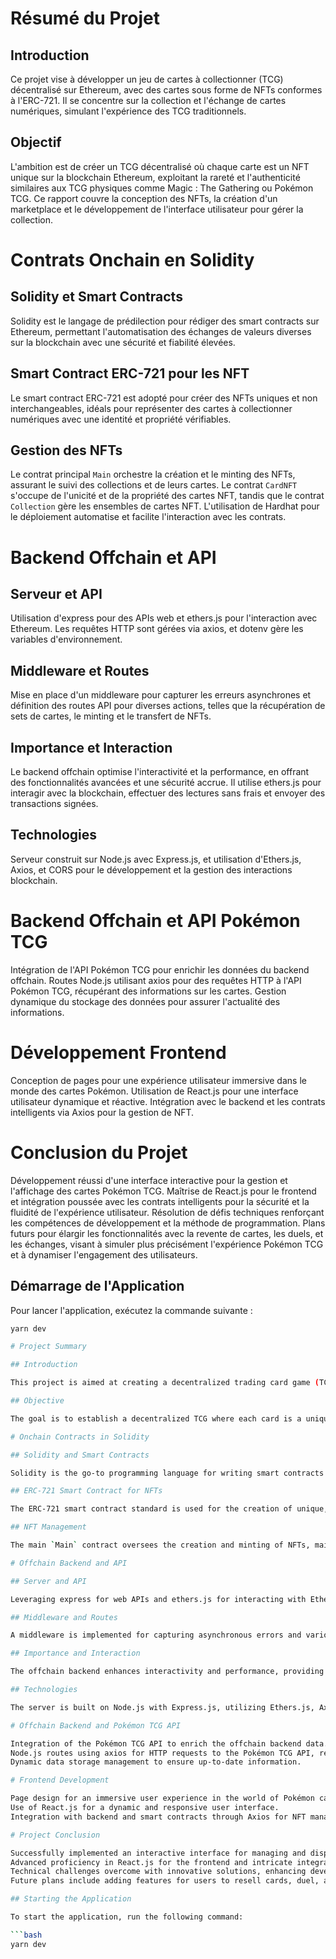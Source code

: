# Résumé du Projet

## Introduction

Ce projet vise à développer un jeu de cartes à collectionner (TCG) décentralisé sur Ethereum, avec des cartes sous forme de NFTs conformes à l'ERC-721. Il se concentre sur la collection et l'échange de cartes numériques, simulant l'expérience des TCG traditionnels.

## Objectif

L'ambition est de créer un TCG décentralisé où chaque carte est un NFT unique sur la blockchain Ethereum, exploitant la rareté et l'authenticité similaires aux TCG physiques comme Magic : The Gathering ou Pokémon TCG. Ce rapport couvre la conception des NFTs, la création d'un marketplace et le développement de l'interface utilisateur pour gérer la collection.
# Contrats Onchain en Solidity

## Solidity et Smart Contracts

Solidity est le langage de prédilection pour rédiger des smart contracts sur Ethereum, permettant l'automatisation des échanges de valeurs diverses sur la blockchain avec une sécurité et fiabilité élevées.

## Smart Contract ERC-721 pour les NFT

Le smart contract ERC-721 est adopté pour créer des NFTs uniques et non interchangeables, idéals pour représenter des cartes à collectionner numériques avec une identité et propriété vérifiables.

## Gestion des NFTs

Le contrat principal `Main` orchestre la création et le minting des NFTs, assurant le suivi des collections et de leurs cartes. Le contrat `CardNFT` s'occupe de l'unicité et de la propriété des cartes NFT, tandis que le contrat `Collection` gère les ensembles de cartes NFT. L'utilisation de Hardhat pour le déploiement automatise et facilite l'interaction avec les contrats.

# Backend Offchain et API

## Serveur et API

Utilisation d'express pour des APIs web et ethers.js pour l'interaction avec Ethereum. Les requêtes HTTP sont gérées via axios, et dotenv gère les variables d'environnement.

## Middleware et Routes

Mise en place d'un middleware pour capturer les erreurs asynchrones et définition des routes API pour diverses actions, telles que la récupération de sets de cartes, le minting et le transfert de NFTs.

## Importance et Interaction

Le backend offchain optimise l'interactivité et la performance, en offrant des fonctionnalités avancées et une sécurité accrue. Il utilise ethers.js pour interagir avec la blockchain, effectuer des lectures sans frais et envoyer des transactions signées.

## Technologies

Serveur construit sur Node.js avec Express.js, et utilisation d'Ethers.js, Axios, et CORS pour le développement et la gestion des interactions blockchain.

# Backend Offchain et API Pokémon TCG

Intégration de l'API Pokémon TCG pour enrichir les données du backend offchain.
Routes Node.js utilisant axios pour des requêtes HTTP à l'API Pokémon TCG, récupérant des informations sur les cartes.
Gestion dynamique du stockage des données pour assurer l'actualité des informations.

# Développement Frontend

Conception de pages pour une expérience utilisateur immersive dans le monde des cartes Pokémon.
Utilisation de React.js pour une interface utilisateur dynamique et réactive.
Intégration avec le backend et les contrats intelligents via Axios pour la gestion de NFT.

# Conclusion du Projet

Développement réussi d'une interface interactive pour la gestion et l'affichage des cartes Pokémon TCG.
Maîtrise de React.js pour le frontend et intégration poussée avec les contrats intelligents pour la sécurité et la fluidité de l'expérience utilisateur.
Résolution de défis techniques renforçant les compétences de développement et la méthode de programmation.
Plans futurs pour élargir les fonctionnalités avec la revente de cartes, les duels, et les échanges, visant à simuler plus précisément l'expérience Pokémon TCG et à dynamiser l'engagement des utilisateurs.

## Démarrage de l'Application

Pour lancer l'application, exécutez la commande suivante :

```bash
yarn dev 

# Project Summary

## Introduction

This project is aimed at creating a decentralized trading card game (TCG) on Ethereum, turning each card into a unique NFT in accordance with ERC-721 standards. The focus is on the collection and trade of digital cards, emulating the experience of classic TCGs.

## Objective

The goal is to establish a decentralized TCG where each card is a unique NFT on the Ethereum blockchain, capturing the rarity and authenticity found in physical TCGs like Magic: The Gathering or Pokémon TCG. This report encompasses the design of NFTs, the implementation of a marketplace, and the development of a user interface to manage the collection.

# Onchain Contracts in Solidity

## Solidity and Smart Contracts

Solidity is the go-to programming language for writing smart contracts on Ethereum, enabling the automation of value exchange with high security and reliability on the blockchain.

## ERC-721 Smart Contract for NFTs

The ERC-721 smart contract standard is used for the creation of unique, non-fungible tokens (NFTs), perfect for the representation of digital trading cards with verifiable identity and ownership.

## NFT Management

The main `Main` contract oversees the creation and minting of NFTs, maintaining the link between collections and their respective cards. The `CardNFT` contract manages the uniqueness and ownership of the NFT cards, while the `Collection` contract handles the NFT card sets. Deployment using Hardhat streamlines the setup and interaction with the contracts.

# Offchain Backend and API

## Server and API

Leveraging express for web APIs and ethers.js for interacting with Ethereum. HTTP requests are managed via axios, and environment variables via dotenv.

## Middleware and Routes

A middleware is implemented for capturing asynchronous errors and various API routes are defined for actions like retrieving card sets, minting, and transferring NFTs.

## Importance and Interaction

The offchain backend enhances interactivity and performance, providing advanced functionalities and increased security. It connects to Ethereum using ethers.js for cost-free data reads and signed transaction submissions.

## Technologies

The server is built on Node.js with Express.js, utilizing Ethers.js, Axios, and CORS for development and managing blockchain interactions.

# Offchain Backend and Pokémon TCG API

Integration of the Pokémon TCG API to enrich the offchain backend data.
Node.js routes using axios for HTTP requests to the Pokémon TCG API, retrieving card information.
Dynamic data storage management to ensure up-to-date information.

# Frontend Development

Page design for an immersive user experience in the world of Pokémon cards.
Use of React.js for a dynamic and responsive user interface.
Integration with backend and smart contracts through Axios for NFT management.

# Project Conclusion

Successfully implemented an interactive interface for managing and displaying Pokémon TCG cards.
Advanced proficiency in React.js for the frontend and intricate integration with smart contracts for secure and seamless user experience.
Technical challenges overcome with innovative solutions, enhancing development skills and refining programming approaches.
Future plans include adding features for users to resell cards, duel, and trade, aiming to more accurately emulate the Pokémon TCG experience and boost user engagement.

## Starting the Application

To start the application, run the following command:

```bash
yarn dev 

